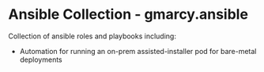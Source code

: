 # Ansible Collection - gmarcy.ansible

Collection of ansible roles and playbooks including:

- Automation for running an on-prem assisted-installer pod for bare-metal deployments
